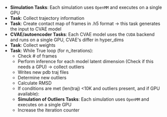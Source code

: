 * **Simulation Tasks**: Each simulation uses `OpenMM` and executes on a single GPU
* **Task**: Collect trajectory information
* **Task**: Create contact map of frames in .h5 format → this task generates the input to CVAE model
* **CVAE/autoencoder Tasks**: Each CVAE model uses the `CUDA` backend and runs on a single GPU, CVAE's differ in hyper_dims 
* **Task**: Collect weights
* **Task**: While True loop (for n_iterations):
  * Check # of frames
  * Perform inference for each model latent dimension (Check if this needs a GPU) → collect outliers
   * Writes new pdb traj files
  * Determine new outliers
  * Calculate RMSD
  * If conditions are met (len(traj) <10K and outliers present, and if GPU available): 
  * **Simulation of Outliers Tasks**: Each simulation uses `OpenMM` and executes on a single GPU
  * Increase the iteration counter

